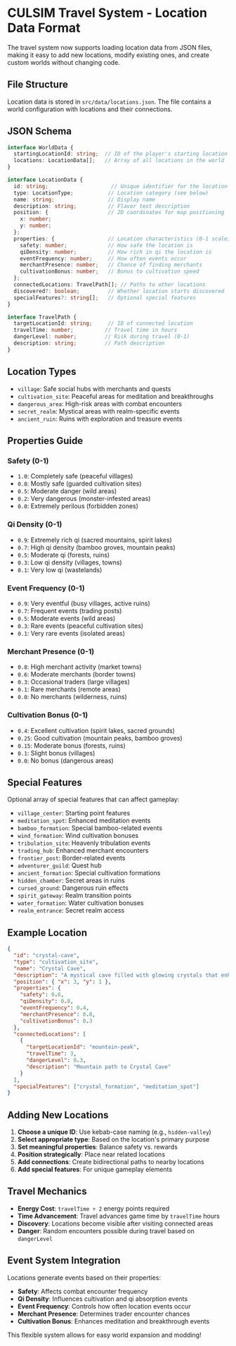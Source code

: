 # CULSIM Travel System - Location Data Format

The travel system now supports loading location data from JSON files, making it easy to add new locations, modify existing ones, and create custom worlds without changing code.

## File Structure

Location data is stored in `src/data/locations.json`. The file contains a world configuration with locations and their connections.

## JSON Schema

```typescript
interface WorldData {
  startingLocationId: string;  // ID of the player's starting location
  locations: LocationData[];   // Array of all locations in the world
}

interface LocationData {
  id: string;                    // Unique identifier for the location
  type: LocationType;           // Location category (see below)
  name: string;                 // Display name
  description: string;          // Flavor text description
  position: {                   // 2D coordinates for map positioning
    x: number;
    y: number;
  };
  properties: {                 // Location characteristics (0-1 scale)
    safety: number;             // How safe the location is
    qiDensity: number;          // How rich in qi the location is
    eventFrequency: number;     // How often events occur
    merchantPresence: number;   // Chance of finding merchants
    cultivationBonus: number;   // Bonus to cultivation speed
  };
  connectedLocations: TravelPath[]; // Paths to other locations
  discovered?: boolean;         // Whether location starts discovered
  specialFeatures?: string[];   // Optional special features
}

interface TravelPath {
  targetLocationId: string;     // ID of connected location
  travelTime: number;          // Travel time in hours
  dangerLevel: number;         // Risk during travel (0-1)
  description: string;         // Path description
}
```

## Location Types

- `village`: Safe social hubs with merchants and quests
- `cultivation_site`: Peaceful areas for meditation and breakthroughs
- `dangerous_area`: High-risk areas with combat encounters
- `secret_realm`: Mystical areas with realm-specific events
- `ancient_ruin`: Ruins with exploration and treasure events

## Properties Guide

### Safety (0-1)
- `1.0`: Completely safe (peaceful villages)
- `0.8`: Mostly safe (guarded cultivation sites)
- `0.5`: Moderate danger (wild areas)
- `0.2`: Very dangerous (monster-infested areas)
- `0.0`: Extremely perilous (forbidden zones)

### Qi Density (0-1)
- `0.9`: Extremely rich qi (sacred mountains, spirit lakes)
- `0.7`: High qi density (bamboo groves, mountain peaks)
- `0.5`: Moderate qi (forests, ruins)
- `0.3`: Low qi density (villages, towns)
- `0.1`: Very low qi (wastelands)

### Event Frequency (0-1)
- `0.9`: Very eventful (busy villages, active ruins)
- `0.7`: Frequent events (trading posts)
- `0.5`: Moderate events (wild areas)
- `0.3`: Rare events (peaceful cultivation sites)
- `0.1`: Very rare events (isolated areas)

### Merchant Presence (0-1)
- `0.8`: High merchant activity (market towns)
- `0.6`: Moderate merchants (border towns)
- `0.3`: Occasional traders (large villages)
- `0.1`: Rare merchants (remote areas)
- `0.0`: No merchants (wilderness, ruins)

### Cultivation Bonus (0-1)
- `0.4`: Excellent cultivation (spirit lakes, sacred grounds)
- `0.25`: Good cultivation (mountain peaks, bamboo groves)
- `0.15`: Moderate bonus (forests, ruins)
- `0.1`: Slight bonus (villages)
- `0.0`: No bonus (dangerous areas)

## Special Features

Optional array of special features that can affect gameplay:

- `village_center`: Starting point features
- `meditation_spot`: Enhanced meditation events
- `bamboo_formation`: Special bamboo-related events
- `wind_formation`: Wind cultivation bonuses
- `tribulation_site`: Heavenly tribulation events
- `trading_hub`: Enhanced merchant encounters
- `frontier_post`: Border-related events
- `adventurer_guild`: Quest hub
- `ancient_formation`: Special cultivation formations
- `hidden_chamber`: Secret areas in ruins
- `cursed_ground`: Dangerous ruin effects
- `spirit_gateway`: Realm transition points
- `water_formation`: Water cultivation bonuses
- `realm_entrance`: Secret realm access

## Example Location

```json
{
  "id": "crystal-cave",
  "type": "cultivation_site",
  "name": "Crystal Cave",
  "description": "A mystical cave filled with glowing crystals that enhance qi absorption",
  "position": { "x": 3, "y": 1 },
  "properties": {
    "safety": 0.6,
    "qiDensity": 0.8,
    "eventFrequency": 0.4,
    "merchantPresence": 0.0,
    "cultivationBonus": 0.3
  },
  "connectedLocations": [
    {
      "targetLocationId": "mountain-peak",
      "travelTime": 3,
      "dangerLevel": 0.3,
      "description": "Mountain path to Crystal Cave"
    }
  ],
  "specialFeatures": ["crystal_formation", "meditation_spot"]
}
```

## Adding New Locations

1. **Choose a unique ID**: Use kebab-case naming (e.g., `hidden-valley`)
2. **Select appropriate type**: Based on the location's primary purpose
3. **Set meaningful properties**: Balance safety vs. rewards
4. **Position strategically**: Place near related locations
5. **Add connections**: Create bidirectional paths to nearby locations
6. **Add special features**: For unique gameplay elements

## Travel Mechanics

- **Energy Cost**: `travelTime ÷ 2` energy points required
- **Time Advancement**: Travel advances game time by `travelTime` hours
- **Discovery**: Locations become visible after visiting connected areas
- **Danger**: Random encounters possible during travel based on `dangerLevel`

## Event System Integration

Locations generate events based on their properties:
- **Safety**: Affects combat encounter frequency
- **Qi Density**: Influences cultivation and qi absorption events
- **Event Frequency**: Controls how often location events occur
- **Merchant Presence**: Determines trader encounter chances
- **Cultivation Bonus**: Enhances meditation and breakthrough events

This flexible system allows for easy world expansion and modding!